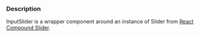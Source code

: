 ### Description
InputSlider is a wrapper component around an instance of Slider from [React Compound Slider](https://sghall.github.io/react-compound-slider/#/).


